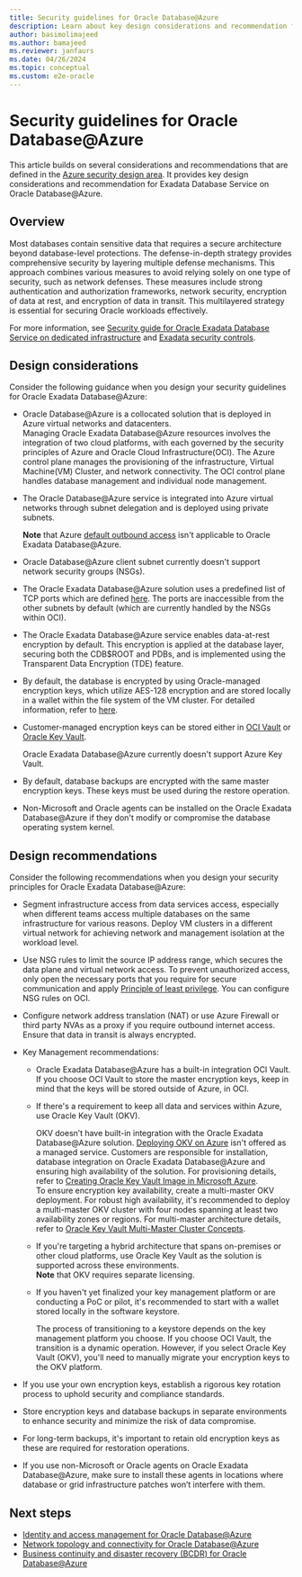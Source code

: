 ```yaml
---
title: Security guidelines for Oracle Database@Azure
description: Learn about key design considerations and recommendation for Oracle Database@Azure security measures.
author: basimolimajeed
ms.author: bamajeed
ms.reviewer: janfaurs
ms.date: 04/26/2024
ms.topic: conceptual
ms.custom: e2e-oracle
---
```


# Security guidelines for Oracle Database@Azure

This article builds on several considerations and recommendations that are defined in the [Azure security design area](../../ready/landing-zone/design-area/security.md). It provides key design considerations and recommendation for  Exadata Database Service on Oracle Database@Azure.

## Overview

Most databases contain sensitive data that requires a secure architecture beyond database-level protections. The defense-in-depth strategy provides comprehensive security by layering multiple defense mechanisms. This approach combines various measures to avoid relying solely on one type of security, such as network defenses. These measures include strong authentication and authorization frameworks, network security, encryption of data at rest, and encryption of data in transit. This multilayered strategy is essential for securing Oracle workloads effectively.

For more information, see [Security guide for Oracle Exadata Database Service on dedicated infrastructure](https://docs.oracle.com/en/engineered-systems/exadata-cloud-service/ecscm/ecs-security-guide.html#GUID-EBDA0EB5-734A-4AD2-A740-8C174B1FFE3B) and [Exadata security controls](https://www.oracle.com/a/ocom/docs/engineered-systems/exadata/exadata-cloud-service-security.pdf).

## Design considerations

Consider the following guidance when you design your security guidelines for Oracle Exadata Database@Azure:

- Oracle Database@Azure is a collocated solution that is deployed in Azure virtual networks and datacenters.  
Managing Oracle Exadata Database@Azure resources involves the integration of two cloud platforms, with each governed by the security principles of Azure and Oracle Cloud Infrastructure(OCI). The Azure control plane manages the provisioning of the infrastructure, Virtual Machine(VM) Cluster, and network connectivity. The OCI control plane handles database management and individual node management. 

- The Oracle Database@Azure service is integrated into Azure virtual networks through subnet delegation and is deployed using private subnets.

    **Note** that Azure [default outbound access](/azure/virtual-network/ip-services/default-outbound-access) isn't applicable to Oracle Exadata Database@Azure.

- Oracle Database@Azure client subnet currently doesn't support network security groups (NSGs).

- The Oracle Exadata Database@Azure solution uses a predefined list of TCP ports which are defined [here](https://docs.public.content.oci.oraclecloud.com/en-us/iaas/exadatacloud/doc/ecs-security-guide.html#ECSCM-GUID-93DD9F98-AC6F-4538-AE78-13399C1C02A7). The ports are inaccessible from the other subnets by default (which are currently handled by the NSGs within OCI). 

- The Oracle Exadata Database@Azure service enables data-at-rest encryption by default. This encryption is applied at the database layer, securing both the CDB$ROOT and PDBs, and is implemented using the Transparent Data Encryption (TDE) feature.  

- By default, the database is encrypted by using Oracle-managed encryption keys, which utilize AES-128 encryption and are stored locally in a wallet within the file system of the VM cluster. For detailed information, refer to [here](https://docs.oracle.com/en-us/iaas/exadatacloud/doc/exa-conf-db-features.html#GUID-A7949087-DF56-4EF0-A32B-9465BBC7EE0F).

- Customer-managed encryption keys can be stored either in [OCI Vault](https://docs.oracle.com/en-us/iaas/Content/KeyManagement/Concepts/keyoverview.htm) or [Oracle Key Vault](https://www.oracle.com/security/database-security/key-vault/). 

    Oracle Exadata Database@Azure  currently doesn't support Azure Key Vault. 
- By default, database backups are encrypted with the same master encryption keys. These keys must be used during the restore operation. 

- Non-Microsoft and Oracle agents can be installed on the Oracle Exadata Database@Azure if they don't modify or compromise the database operating system kernel. 

## Design recommendations

Consider the following recommendations when you design your security principles for Oracle Exadata Database@Azure:

- Segment infrastructure access from data services access, especially when different teams access multiple databases on the same infrastructure for various reasons. Deploy VM clusters in a different virtual network for achieving network and management isolation at the workload level.

- Use NSG rules to limit the source IP address range, which secures the data plane and virtual network access. To prevent unauthorized access, only open the necessary ports that you require for secure communication and apply [Principle of least privilege](https://learn.microsoft.com/entra/identity-platform/secure-least-privileged-access). You can configure NSG rules on OCI.

- Configure network address translation (NAT) or use Azure Firewall or third party NVAs as a proxy if you require outbound internet access. Ensure that data in transit is always encrypted.
- Key Management recommendations:
    - Oracle Exadata Database@Azure has a built-in integration OCI Vault.  
    If you choose OCI Vault to store the master encryption keys, keep in mind that the keys will be stored outside of Azure, in OCI.  
    - If there's a requirement to keep all data and services within Azure, use Oracle Key Vault (OKV). 
    
        OKV doesn’t have built-in integration with the Oracle Exadata Database@Azure solution. [Deploying OKV on Azure](https://docs.oracle.com/en/solutions/deploy-key-vault-database-at-azure/index.html) isn't offered as a managed service. Customers are responsible for installation, database integration on Oracle Exadata Database@Azure and ensuring high availability of the solution. For provisioning details, refer to [Creating Oracle Key Vault Image in Microsoft Azure](https://docs.oracle.com/en/database/oracle/key-vault/21.9/okvag/using_okv_as_oci_vm_compute_instance.html#GUID-E8154AEB-2964-4698-AE6E-64A108C06D11).  
    To ensure encryption key availability, create a multi-master OKV deployment. For robust high availability, it's recommended to deploy a multi-master OKV cluster with four nodes spanning at least two availability zones or regions. For multi-master architecture details, refer to [Oracle Key Vault Multi-Master Cluster Concepts](https://docs.oracle.com/en/database/oracle/key-vault/21.9/okvag/multimaster_concepts.html#GUID-E1A92D83-760F-470F-877F-D769169C6ABC).  
    - If you're targeting a hybrid architecture that spans on-premises or other cloud platforms, use Oracle Key Vault as the solution is supported across these environments.  
    **Note** that OKV requires separate licensing.  
    -    If you haven't yet finalized your key management platform or are conducting a PoC or pilot, it's recommended to start with a wallet stored locally in the software keystore. 
   
         The process of transitioning to a keystore depends on the key management platform you choose. 
        If you choose OCI Vault, the transition is a dynamic operation. However, if you select Oracle Key Vault (OKV), you'll need to manually migrate your encryption keys to the OKV platform.

- If you use your own encryption keys, establish a rigorous key rotation process to uphold security and compliance standards.
- Store encryption keys and database backups in separate environments to enhance security and minimize the risk of data compromise. 
- For long-term backups, it's important to retain old encryption keys as these are required for restoration operations. 

- If you use non-Microsoft or Oracle agents on Oracle Exadata Database@Azure,  make sure to install these agents in locations where database or grid infrastructure patches won’t interfere with them. 

## Next steps

- [Identity and access management for Oracle Database@Azure](oracle-iam-odaa.md)
- [Network topology and connectivity for Oracle Database@Azure](oracle-network-topology-odaa.md)
- [Business continuity and disaster recovery (BCDR) for Oracle Database@Azure](oracle-disaster-recovery-odaa.md)
